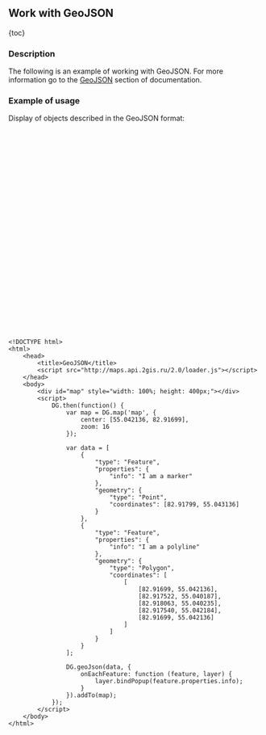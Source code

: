 ## Work with GeoJSON

{toc}

### Description

The following is an example of working with GeoJSON. For more information go to the
<a href="/doc/maps/en/manual/other-layers#dggeojson">GeoJSON</a> section of documentation.

### Example of usage

Display of objects described in the GeoJSON format:

<script src="http://maps.api.2gis.ru/2.0/loader.js"></script>
<div id="map" style="width: 100%; height: 400px;"></div>
<script>
    DG.then(function() {
        var map = DG.map('map', {
            center: [55.042136, 82.91699],
            zoom: 16
        });

        var data = [
            {
                "type": "Feature",
                "properties": {
                    "info": "Я маркер"
                },
                "geometry": {
                    "type": "Point",
                    "coordinates": [82.91799, 55.043136]
                }
            },
            {
                "type": "Feature",
                "properties": {
                    "info": "Я полигон"
                },
                "geometry": {
                    "type": "Polygon",
                    "coordinates": [
                        [
                            [82.91699, 55.042136],
                            [82.917522, 55.040187],
                            [82.918063, 55.040235],
                            [82.917540, 55.042184],
                            [82.91699, 55.042136]
                        ]
                    ]
                }
            }
        ];

        DG.geoJson(data, {
            onEachFeature: function (feature, layer) {
                layer.bindPopup(feature.properties.info);
            }
        }).addTo(map);
    });
</script>

    <!DOCTYPE html>
    <html>
        <head>
            <title>GeoJSON</title>
            <script src="http://maps.api.2gis.ru/2.0/loader.js"></script>
        </head>
        <body>
            <div id="map" style="width: 100%; height: 400px;"></div>
            <script>
                DG.then(function() {
                    var map = DG.map('map', {
                        center: [55.042136, 82.91699],
                        zoom: 16
                    });

                    var data = [
                        {
                            "type": "Feature",
                            "properties": {
                                "info": "I am a marker"
                            },
                            "geometry": {
                                "type": "Point",
                                "coordinates": [82.91799, 55.043136]
                            }
                        },
                        {
                            "type": "Feature",
                            "properties": {
                                "info": "I am a polyline"
                            },
                            "geometry": {
                                "type": "Polygon",
                                "coordinates": [
                                    [
                                        [82.91699, 55.042136],
                                        [82.917522, 55.040187],
                                        [82.918063, 55.040235],
                                        [82.917540, 55.042184],
                                        [82.91699, 55.042136]
                                    ]
                                ]
                            }
                        }
                    ];

                    DG.geoJson(data, {
                        onEachFeature: function (feature, layer) {
                            layer.bindPopup(feature.properties.info);
                        }
                    }).addTo(map);
                });
            </script>
        </body>
    </html>
